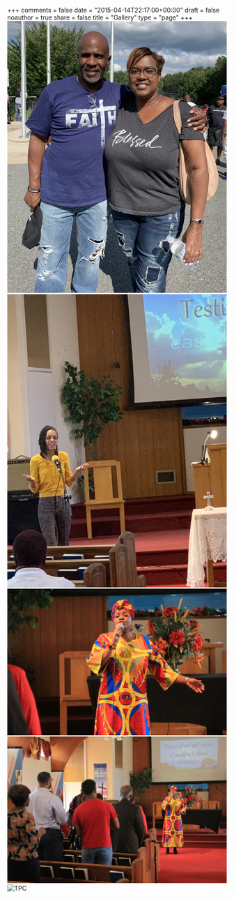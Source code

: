 
+++
comments = false
date = "2015-04-14T22:17:00+00:00"
draft = false
noauthor = true
share = false
title = "Gallery"
type = "page"
+++
![TPC](https://github.com/MCMXCIII/vjeantet.fr/blob/master/static/images/tim-kim.jpg)
![TPC](https://github.com/MCMXCIII/vjeantet.fr/blob/master/static/images/worship.jpg)
![TPC](https://github.com/MCMXCIII/vjeantet.fr/blob/master/static/images/worship-2.jpg)
![TPC](https://github.com/MCMXCIII/vjeantet.fr/blob/master/static/images/worship-3.jpg)
![TPC](https://github.com/MCMXCIII/vjeantet.fr/blob/master/static/images/timup.jpg)

